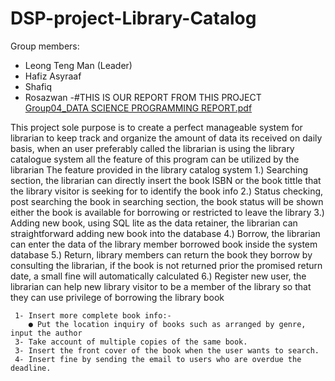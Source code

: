 # DSP-project-Library-Catalog
Group members:
- Leong Teng Man (Leader)
- Hafiz Asyraaf
- Shafiq
- Rosazwan
 -#THIS IS OUR REPORT FROM THIS PROJECT
 [Group04_DATA SCIENCE PROGRAMMING REPORT.pdf](https://github.com/hafizsem/DSP-project-Library-Catalog/files/7940106/Group04_DATA.SCIENCE.PROGRAMMING.REPORT.pdf)
 
This project sole purpose is to create a perfect manageable system for librarian to keep track 
and organize the amount of data its received on daily basis, when an user preferably called the 
librarian is using the library catalogue system all the feature of this program can be utilized by the 
librarian
     The feature provided in the library catalog system
     1.) Searching section, the librarian can directly insert the book ISBN or the book tittle that the library 
         visitor is seeking for to identify the book info
     2.) Status checking, post searching the book in searching section, the book status will be shown either 
         the book is available for borrowing or restricted to leave the library
     3.) Adding new book, using SQL lite as the data retainer, the librarian can straightforward adding new 
         book into the database
     4.) Borrow, the librarian can enter the data of the library member borrowed book inside the system 
         database
     5.) Return, library members can return the book they borrow by consulting the librarian, if the book is 
         not returned prior the promised return date, a small fine will automatically calculated
     6.) Register new user, the librarian can help new library visitor to be a member of the library so that 
         they can use privilege of borrowing the library book

     1- Insert more complete book info:-
        ● Put the location inquiry of books such as arranged by genre, input the author 
     3- Take account of multiple copies of the same book.
     3- Insert the front cover of the book when the user wants to search.
     4- Insert fine by sending the email to users who are overdue the deadline.

         
